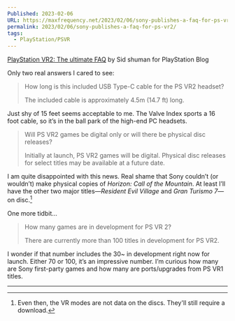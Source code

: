 ```yaml
---
Published: 2023-02-06
URL: https://maxfrequency.net/2023/02/06/sony-publishes-a-faq-for-ps-vr2/
permalink: 2023/02/06/sony-publishes-a-faq-for-ps-vr2/
tags:
  - PlayStation/PSVR
---
```

[PlayStation VR2: The ultimate FAQ](https://blog.playstation.com/2023/02/06/playstation-vr2-the-ultimate-faq/) by Sid shuman for PlayStation Blog

Only two real answers I cared to see:

> How long is this included USB Type-C cable for the PS VR2 headset?
> 
> The included cable is approximately 4.5m (14.7 ft) long.

Just shy of 15 feet seems acceptable to me. The Valve Index sports a 16 foot cable, so it’s in the ball park of the high-end PC headsets.

> Will PS VR2 games be digital only or will there be physical disc releases?
> 
> Initially at launch, PS VR2 games will be digital. Physical disc releases for select titles may be available at a future date.

I am quite disappointed with this news. Real shame that Sony couldn’t (or wouldn’t) make physical copies of *Horizon: Call of the Mountain*. At least I’ll have the other two major titles—*Resident Evil Village* and *Gran Turismo 7*— on disc.[^1]

One more tidbit…

> How many games are in development for PS VR 2?
> 
> There are currently more than 100 titles in development for PS VR2.

I wonder if that number includes the 30~ in development right now for launch. Either 70 or 100, it’s an impressive number. I’m curious how many are Sony first-party games and how many are ports/upgrades from PS VR1 titles.

---
[^1]: Even then, the VR modes are not data on the discs. They'll still require a download.